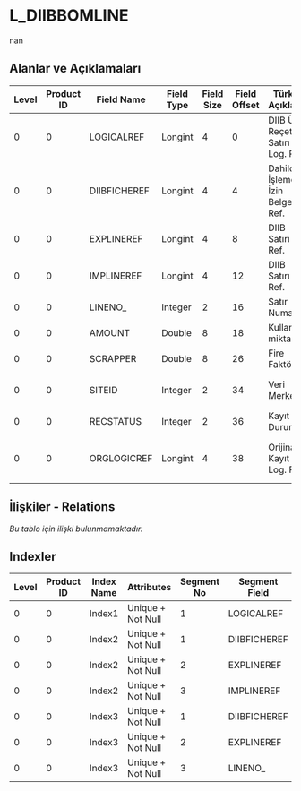# L_DIIBBOMLINE

nan

## Alanlar ve Açıklamaları

| Level | Product ID | Field Name | Field Type | Field Size | Field Offset | Türkçe Açıklama | Expression |
| ----- | ---------- | ---------- | ---------- | ---------- | ------------ | --------------- | ---------- |
| 0 | 0 | LOGICALREF | Longint | 4 | 0 | DIIB Ürün Reçetesi Satırı Log. Ref. | DIIB BOM lines Logical Reference |
| 0 | 0 | DIIBFICHEREF | Longint | 4 | 4 | Dahilde İşleme İzin Belgesi Ref. | Inward Processing License Reference |
| 0 | 0 | EXPLINEREF | Longint | 4 | 8 | DIIB Satırı Ref. | DIIBLN Reference |
| 0 | 0 | IMPLINEREF | Longint | 4 | 12 | DIIB Satırı Ref. | DIIBLN Reference |
| 0 | 0 | LINENO_ | Integer | 2 | 16 | Satır Numarası | Line Number |
| 0 | 0 | AMOUNT | Double | 8 | 18 | Kullanım miktarı | Usage Quantity |
| 0 | 0 | SCRAPPER | Double | 8 | 26 | Fire Faktörü | Scrap Rate |
| 0 | 0 | SITEID | Integer | 2 | 34 | Veri Merkezi | Data Processing Site |
| 0 | 0 | RECSTATUS | Integer | 2 | 36 | Kayıt Durumu | Record Status |
| 0 | 0 | ORGLOGICREF | Longint | 4 | 38 | Orijinal Kayıt Log. Ref. | Original Record Logical Reference |

## İlişkiler - Relations

*Bu tablo için ilişki bulunmamaktadır.*

## Indexler

| Level | Product ID | Index Name | Attributes | Segment No | Segment Field | Sense |
| ----- | ---------- | ---------- | ---------- | ---------- | ------------- | ----- |
| 0 | 0 | Index1 | Unique + Not Null | 1 | LOGICALREF | Ascending |
| 0 | 0 | Index2 | Unique + Not Null | 1 | DIIBFICHEREF | Ascending |
| 0 | 0 | Index2 | Unique + Not Null | 2 | EXPLINEREF | Ascending |
| 0 | 0 | Index2 | Unique + Not Null | 3 | IMPLINEREF | Ascending |
| 0 | 0 | Index3 | Unique + Not Null | 1 | DIIBFICHEREF | Ascending |
| 0 | 0 | Index3 | Unique + Not Null | 2 | EXPLINEREF | Ascending |
| 0 | 0 | Index3 | Unique + Not Null | 3 | LINENO_ | Ascending |
